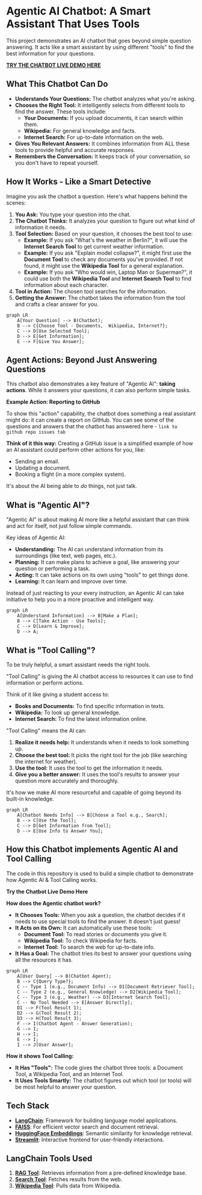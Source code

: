 # Agentic AI Chatbot: A Smart Assistant That Uses Tools

This project demonstrates an AI chatbot that goes beyond simple question answering. It acts like a smart assistant by using different "tools" to find the best information for your questions.

**[TRY THE CHATBOT LIVE DEMO HERE](https://agentic-ai.streamlit.app)**

## What This Chatbot Can Do

- **Understands Your Questions:** The chatbot analyzes what you're asking.
- **Chooses the Right Tool:** It intelligently selects from different tools to find the answer. These tools include:
  - **Your Documents:** If you upload documents, it can search within them.
  - **Wikipedia:** For general knowledge and facts.
  - **Internet Search:** For up-to-date information on the web.
- **Gives You Relevant Answers:** It combines information from ALL these tools to provide helpful and accurate responses.
- **Remembers the Conversation:** It keeps track of your conversation, so you don't have to repeat yourself.

## How It Works - Like a Smart Detective

Imagine you ask the chatbot a question. Here's what happens behind the scenes:

1.  **You Ask:** You type your question into the chat.
2.  **The Chatbot Thinks:** It analyzes your question to figure out what kind of information it needs.
3.  **Tool Selection:** Based on your question, it chooses the best tool to use:
    - **Example:** If you ask "What's the weather in Berlin?", it will use the **Internet Search Tool** to get current weather information.
    - **Example:** If you ask "Explain model collapse?", it might first use the **Document Tool** to check any documents you've provided. If not found, it might use the **Wikipedia Tool** for a general explanation.
    - **Example:** If you ask "Who would win, Laptop Man or Superman?", it could use both the **Wikipedia Tool** and **Internet Search Tool** to find information about each character.
4.  **Tool in Action:** The chosen tool searches for the information.
5.  **Getting the Answer:** The chatbot takes the information from the tool and crafts a clear answer for you.

```mermaid
graph LR
    A[Your Question] --> B(Chatbot);
    B --> C{Choose Tool - Documents,  Wikipedia, Internet?};
    C --> D[Use Selected Tool];
    D --> E[Get Information];
    E --> F[Give You Answer];
```

## Agent Actions: Beyond Just Answering Questions

This chatbot also demonstrates a key feature of "Agentic AI": **taking actions**. While it answers your questions, it can also perform simple tasks.

**Example Action: Reporting to GitHub**

To show this "action" capability, the chatbot does something a real assistant might do: it can create a report on GitHub. You can see some of the questions and answers that the chatbot has answered here - `link to github repo issues tab`

**Think of it this way:** Creating a GitHub issue is a simplified example of how an AI assistant could perform other actions for you, like:

- Sending an email.
- Updating a document.
- Booking a flight (in a more complex system).

It's about the AI being able to _do_ things, not just talk.

## What is "Agentic AI"?

"Agentic AI" is about making AI more like a helpful assistant that can think and act for itself, not just follow simple commands.

Key ideas of Agentic AI:

- **Understanding:** The AI can understand information from its surroundings (like text, web pages, etc.).
- **Planning:** It can make plans to achieve a goal, like answering your question or performing a task.
- **Acting:** It can take actions on its own using "tools" to get things done.
- **Learning:** It can learn and improve over time.

Instead of just reacting to your every instruction, an Agentic AI can take initiative to help you in a more proactive and intelligent way.

```mermaid
graph LR
    A[Understand Information] --> B[Make a Plan];
    B --> C[Take Action - Use Tools];
    C --> D[Learn & Improve];
    D --> A;
```

## What is "Tool Calling"?

To be truly helpful, a smart assistant needs the right tools.

"Tool Calling" is giving the AI chatbot access to resources it can use to find information or perform actions.

Think of it like giving a student access to:

- **Books and Documents:** To find specific information in texts.
- **Wikipedia:** To look up general knowledge.
- **Internet Search:** To find the latest information online.

"Tool Calling" means the AI can:

1.  **Realize it needs help:** It understands when it needs to look something up.
2.  **Choose the best tool:** It picks the right tool for the job (like searching the internet for weather).
3.  **Use the tool:** It uses the tool to get the information it needs.
4.  **Give you a better answer:** It uses the tool's results to answer your question more accurately and thoroughly.

It's how we make AI more resourceful and capable of going beyond its built-in knowledge.

```mermaid
graph LR
    A[Chatbot Needs Info] --> B[Choose a Tool e.g., Search];
    B --> C[Use the Tool];
    C --> D[Get Information from Tool];
    D --> E[Use Info to Answer You];
```

## How this Chatbot implements Agentic AI and Tool Calling

The code in this repository is used to build a simple chatbot to demonstrate how Agentic AI & Tool Calling works.

**Try the Chatbot Live Demo Here**

**How does the Agentic chatbot work?**

- **It Chooses Tools:** When you ask a question, the chatbot decides if it needs to use special tools to find the answer. It doesn't just guess!
- **It Acts on its Own:** It can automatically use these tools:
  - **Document Tool:** To read stories or documents you give it.
  - **Wikipedia Tool:** To check Wikipedia for facts.
  - **Internet Tool:** To search the web for up-to-date info.
- **It Has a Goal:** The chatbot tries its best to answer your questions using all the resources it has.

```mermaid
graph LR
    A[User Query] --> B(Chatbot Agent);
    B --> C{Query Type?};
    C -- Type 1 (e.g., Document Info) --> D1[Document Retriever Tool];
    C -- Type 2 (e.g., General Knowledge) --> D2[Wikipedia Tool];
    C -- Type 3 (e.g., Weather) --> D3[Internet Search Tool];
    C -- No Tool Needed --> E[Answer Directly];
    D1 --> F(Tool Result 1);
    D2 --> G(Tool Result 2);
    D3 --> H(Tool Result 3);
    F --> I(Chatbot Agent - Answer Generation);
    G --> I;
    H --> I;
    E --> I;
    I --> J[User Answer];
```

**How it shows Tool Calling:**

- **It Has "Tools":** The code gives the chatbot three tools: a Document Tool, a Wikipedia Tool, and an Internet Tool.
- **It Uses Tools Smartly:** The chatbot figures out which tool (or tools) will be most helpful to answer your question.

## Tech Stack

- **[LangChain](https://langchain.com/)**: Framework for building language model applications.
- **[FAISS](https://github.com/facebookresearch/faiss)**: For efficient vector search and document retrieval.
- **[HuggingFace Embeddings](https://huggingface.co/sentence-transformers)**: Semantic similarity for knowledge retrieval.
- **[Streamlit](https://streamlit.io)**: Interactive frontend for user-friendly interactions.

## LangChain Tools Used

1. **[RAG Tool](https://python.langchain.com/docs/tutorials/rag/)**: Retrieves information from a pre-defined knowledge base.
2. **[Search Tool](https://python.langchain.com/docs/integrations/tools/tavily_search/)**: Fetches results from the web.
3. **[Wikipedia Tool](https://python.langchain.com/docs/integrations/tools/wikipedia/)**: Pulls data from Wikipedia.
